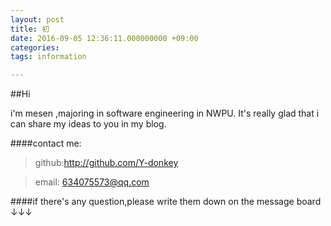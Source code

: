 ```yaml
---
layout: post
title: 初
date: 2016-09-05 12:36:11.000000000 +09:00
categories: 
tags: information

---
```


##Hi

   i'm mesen ,majoring in software engineering in NWPU.
  It's really glad that i can share my ideas to you in my blog.

####contact me:
>github:http://github.com/Y-donkey


>email: 634075573@qq.com

####if there's any question,please write them down on the message board ↓↓↓